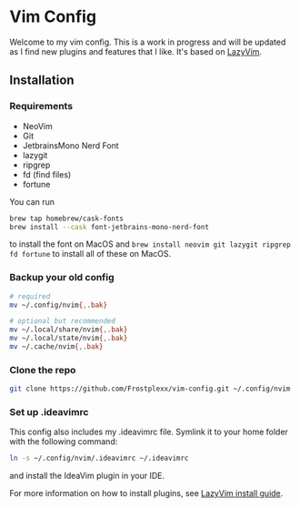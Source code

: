 # Vim Config

Welcome to my vim config. This is a work in progress and will be updated as I find new plugins and features that I like.
It's based on [LazyVim](https://www.lazyvim.org/).

## Installation

### Requirements

- NeoVim
- Git
- JetbrainsMono Nerd Font
- lazygit
- ripgrep
- fd (find files)
- fortune

You can run

```bash
brew tap homebrew/cask-fonts
brew install --cask font-jetbrains-mono-nerd-font
```

to install the font on MacOS and `brew install neovim git lazygit ripgrep fd fortune` to install all of these on MacOS.

### Backup your old config

```bash
# required
mv ~/.config/nvim{,.bak}

# optional but recommended
mv ~/.local/share/nvim{,.bak}
mv ~/.local/state/nvim{,.bak}
mv ~/.cache/nvim{,.bak}
```

### Clone the repo

```bash
git clone https://github.com/Frostplexx/vim-config.git ~/.config/nvim
```

### Set up .ideavimrc

This config also includes my .ideavimrc file. Symlink it to your home folder with the following command:

```bash
ln -s ~/.config/nvim/.ideavimrc ~/.ideavimrc
```

and install the IdeaVim plugin in your IDE.

For more information on how to install plugins, see [LazyVim install guide](https://www.lazyvim.org/installation).
